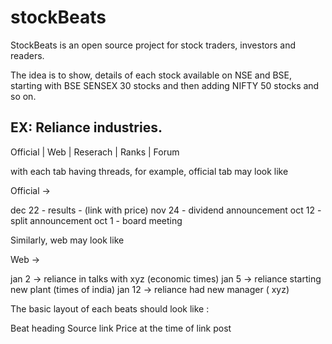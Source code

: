 # stockBeats
StockBeats is an open source project for stock traders, investors and readers.

The idea is to show, details of each stock available on NSE and BSE, starting with BSE SENSEX 30 stocks and then adding NIFTY 50 stocks and so on.

EX:
Reliance industries.
--------------------------------------
Official  | Web | Reserach | Ranks | Forum

with each tab having threads, for example, official tab may look like

Official ->

dec 22 - results - (link with price)
nov 24 - dividend announcement
oct 12 - split announcement
oct 1 - board meeting

Similarly, web may look like

Web ->

jan 2 -> reliance in talks with xyz (economic times)
jan 5 -> reliance starting new plant (times of india)
jan 12 -> reliance had new manager ( xyz)

The basic layout of each beats should look like :

Beat heading
Source link
Price at the time of link post


